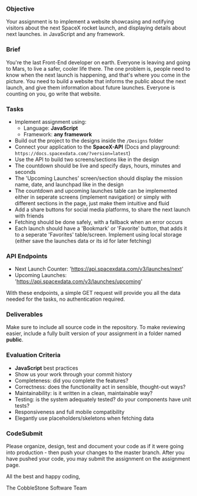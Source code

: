 ### Objective

Your assignment is to implement a website showcasing and notifying visitors about
the next SpaceX rocket launch, and displaying details about next launches.
in JavaScript and any framework.

### Brief

You're the last Front-End developer on earth. Everyone is leaving and going to Mars,
to live a safer, cooler life there. The one problem is, people need to know when the next launch
is happening, and that's where you come in the picture. You need to build a website that informs
the public about the next launch, and give them information about future launches.
Everyone is counting on you, go write that website.

### Tasks

- Implement assignment using:
  - Language: **JavaScript**
  - Framework: **any framework**
- Build out the project to the designs inside the `/Designs` folder
- Connect your application to the **SpaceX-API** (Docs and playground: `https://docs.spacexdata.com/?version=latest`)
- Use the API to build two screens/sections like in the design
- The countdown should be live and specify days, hours, minutes and seconds
- The 'Upcoming Launches' screen/section should display the mission name, date, and launchpad like in the design
- The countdown and upcoming launches table can be implemented either in seperate screens (implement navigation)
  or simply with different sections in the page, just make them intuitive and fluid
- Add a share buttons for social media platforms, to share the next launch with friends
- Fetching should be done safely, with a fallback when an error occurs
- Each launch should have a 'Bookmark' or 'Favorite' button, that adds it to a seperate 'Favorites'
  table/screen. Implement using local storage (either save the launches data or its id for
  later fetching)

### API Endpoints

- Next Launch Counter: 'https://api.spacexdata.com/v3/launches/next'
- Upcoming Launches: 'https://api.spacexdata.com/v3/launches/upcoming'

With these endpoints, a simple GET request will provide you all the data needed for the tasks, no authentication required.

### Deliverables

Make sure to include all source code in the repository. To make reviewing easier, include a fully built version of your assignment in a folder named **public**.

### Evaluation Criteria

- **JavaScript** best practices
- Show us your work through your commit history
- Completeness: did you complete the features?
- Correctness: does the functionality act in sensible, thought-out ways?
- Maintainability: is it written in a clean, maintainable way?
- Testing: is the system adequately tested? do your components have unit tests?
- Responsiveness and full mobile compatibility
- Elegantly use placeholders/skeletons when fetching data

### CodeSubmit

Please organize, design, test and document your code as if it were
going into production - then push your changes to the master branch. After you have pushed your code, you may submit the assignment on the assignment page.

All the best and happy coding,

The CobbleStone Software Team